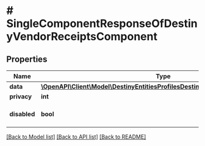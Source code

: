 # # SingleComponentResponseOfDestinyVendorReceiptsComponent

## Properties

Name | Type | Description | Notes
------------ | ------------- | ------------- | -------------
**data** | [**\OpenAPI\Client\Model\DestinyEntitiesProfilesDestinyVendorReceiptsComponent**](DestinyEntitiesProfilesDestinyVendorReceiptsComponent.md) |  | [optional]
**privacy** | **int** |  | [optional]
**disabled** | **bool** | If true, this component is disabled. | [optional]

[[Back to Model list]](../../README.md#models) [[Back to API list]](../../README.md#endpoints) [[Back to README]](../../README.md)
